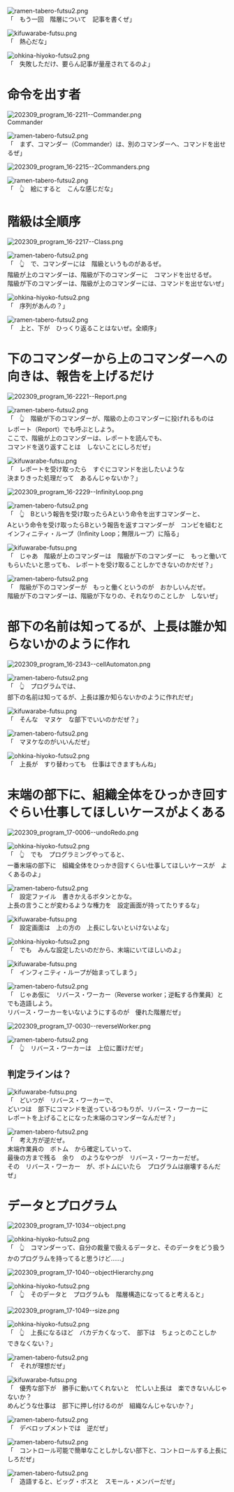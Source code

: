 ![ramen-tabero-futsu2.png](https://crieit.now.sh/upload_images/d27ea8dcfad541918d9094b9aed83e7d61daf8532bbbe.png)  
「　もう一回　階層について　記事を書くぜ」  

![kifuwarabe-futsu.png](https://crieit.now.sh/upload_images/beaf94b260ae2602ca8cf7f5bbc769c261daf8686dbda.png)  
「　熱心だな」  

![ohkina-hiyoko-futsu2.png](https://crieit.now.sh/upload_images/96fb09724c3ce40ee0861a0fd1da563d61daf8a09d9bc.png)  
「　失敗しただけ、要らん記事が量産されてるのよ」  

# 命令を出す者

![202309_program_16-2211--Commander.png](https://crieit.now.sh/upload_images/88a798c82d587b724f57d7bacf97a5fc6505aa40092fb.png)  
Commander  

![ramen-tabero-futsu2.png](https://crieit.now.sh/upload_images/d27ea8dcfad541918d9094b9aed83e7d61daf8532bbbe.png)  
「　まず、コマンダー（Commander）は、別のコマンダーへ、コマンドを出せるぜ」  

![202309_program_16-2215--2Commanders.png](https://crieit.now.sh/upload_images/f9cac6a110f2225d98812d39fe8a463d6505aabeb401f.png)  

![ramen-tabero-futsu2.png](https://crieit.now.sh/upload_images/d27ea8dcfad541918d9094b9aed83e7d61daf8532bbbe.png)  
「　👆　絵にすると　こんな感じだな」  

# 階級は全順序

![202309_program_16-2217--Class.png](https://crieit.now.sh/upload_images/47f14672383052dca90ed3b76296560f6505ab38ad8d2.png)  

![ramen-tabero-futsu2.png](https://crieit.now.sh/upload_images/d27ea8dcfad541918d9094b9aed83e7d61daf8532bbbe.png)  
「　👆　で、コマンダーには　階級というものがあるぜ。  
階級が上のコマンダーは、階級が下のコマンダーに　コマンドを出せるぜ。  
階級が下のコマンダーは、階級が上のコマンダーには、コマンドを出せないぜ」  

![ohkina-hiyoko-futsu2.png](https://crieit.now.sh/upload_images/96fb09724c3ce40ee0861a0fd1da563d61daf8a09d9bc.png)  
「　序列があんの？」  

![ramen-tabero-futsu2.png](https://crieit.now.sh/upload_images/d27ea8dcfad541918d9094b9aed83e7d61daf8532bbbe.png)  
「　上と、下が　ひっくり返ることはないぜ。全順序」  

# 下のコマンダーから上のコマンダーへの向きは、報告を上げるだけ

![202309_program_16-2221--Report.png](https://crieit.now.sh/upload_images/139289ae093825a10defb6ab742ba6226505aca2b8e5c.png)  

![ramen-tabero-futsu2.png](https://crieit.now.sh/upload_images/d27ea8dcfad541918d9094b9aed83e7d61daf8532bbbe.png)  
「　👆　階級が下のコマンダーが、階級の上のコマンダーに投げれるものは  
レポート（Report）でも呼ぶとしよう。  
ここで、階級が上のコマンダーは、レポートを読んでも、  
コマンドを送り返すことは　しないことにしろだぜ」  

![kifuwarabe-futsu.png](https://crieit.now.sh/upload_images/beaf94b260ae2602ca8cf7f5bbc769c261daf8686dbda.png)  
「　レポートを受け取ったら　すぐにコマンドを出したいような  
決まりきった処理だって　あるんじゃないか？」  

![202309_program_16-2229--InfinityLoop.png](https://crieit.now.sh/upload_images/0a8053bdbfd04cf565075446a50e1a726505af457a29a.png)  

![ramen-tabero-futsu2.png](https://crieit.now.sh/upload_images/d27ea8dcfad541918d9094b9aed83e7d61daf8532bbbe.png)  
「　👆　Bという報告を受け取ったらAという命令を出すコマンダーと、  
Aという命令を受け取ったらBという報告を返すコマンダーが　コンビを組むと
インフィニティ・ループ（Infinity Loop；無限ループ）に陥る」  

![kifuwarabe-futsu.png](https://crieit.now.sh/upload_images/beaf94b260ae2602ca8cf7f5bbc769c261daf8686dbda.png)  
「　じゃあ　階級が上のコマンダーは　階級が下のコマンダーに　もっと働いてもらいたいと思っても、
レポートを受け取ることしかできないのかだぜ？」  

![ramen-tabero-futsu2.png](https://crieit.now.sh/upload_images/d27ea8dcfad541918d9094b9aed83e7d61daf8532bbbe.png)  
「　階級が下のコマンダーが　もっと働くというのが　おかしいんだぜ。  
階級が下のコマンダーは、階級が下なりの、それなりのことしか　しないぜ」  

# 部下の名前は知ってるが、上長は誰か知らないかのように作れ

![202309_program_16-2343--cellAutomaton.png](https://crieit.now.sh/upload_images/6bb0f94d1749b727c95e991972ffd4a66505c048af497.png)  

![ramen-tabero-futsu2.png](https://crieit.now.sh/upload_images/d27ea8dcfad541918d9094b9aed83e7d61daf8532bbbe.png)  
「　👆　プログラムでは、  
部下の名前は知ってるが、上長は誰か知らないかのように作れだぜ」  

![kifuwarabe-futsu.png](https://crieit.now.sh/upload_images/beaf94b260ae2602ca8cf7f5bbc769c261daf8686dbda.png)  
「　そんな　マヌケ　な部下でいいのかだぜ？」  

![ramen-tabero-futsu2.png](https://crieit.now.sh/upload_images/d27ea8dcfad541918d9094b9aed83e7d61daf8532bbbe.png)  
「　マヌケなのがいいんだぜ」  

![ohkina-hiyoko-futsu2.png](https://crieit.now.sh/upload_images/96fb09724c3ce40ee0861a0fd1da563d61daf8a09d9bc.png)  
「　上長が　すり替わっても　仕事はできますもんね」

# 末端の部下に、組織全体をひっかき回すぐらい仕事してほしいケースがよくある

![202309_program_17-0006--undoRedo.png](https://crieit.now.sh/upload_images/c50d3878ff09e9549b5572a2d8a093c76505c4eb40f5c.png)  

![ohkina-hiyoko-futsu2.png](https://crieit.now.sh/upload_images/96fb09724c3ce40ee0861a0fd1da563d61daf8a09d9bc.png)  
「　👆　でも　プログラミングやってると、  
一番末端の部下に　組織全体をひっかき回すくらい仕事してほしいケースが　よくあるのよ」  

![ramen-tabero-futsu2.png](https://crieit.now.sh/upload_images/d27ea8dcfad541918d9094b9aed83e7d61daf8532bbbe.png)  
「　設定ファイル　書きかえるボタンとかな。  
上長の言うことが変わるような権力を　設定画面が持ってたりするな」  

![kifuwarabe-futsu.png](https://crieit.now.sh/upload_images/beaf94b260ae2602ca8cf7f5bbc769c261daf8686dbda.png)  
「　設定画面は　上の方の　上長にしないといけないよな」  

![ohkina-hiyoko-futsu2.png](https://crieit.now.sh/upload_images/96fb09724c3ce40ee0861a0fd1da563d61daf8a09d9bc.png)  
「　でも　みんな設定したいのだから、末端にいてほしいのよ」  

![kifuwarabe-futsu.png](https://crieit.now.sh/upload_images/beaf94b260ae2602ca8cf7f5bbc769c261daf8686dbda.png)  
「　インフィニティ・ループが始まってしまう」  

![ramen-tabero-futsu2.png](https://crieit.now.sh/upload_images/d27ea8dcfad541918d9094b9aed83e7d61daf8532bbbe.png)  
「　じゃあ仮に　リバース・ワーカー（Reverse worker；逆転する作業員）とでも造語しよう。  
リバース・ワーカーをいないようにするのが　優れた階層だぜ」  

![202309_program_17-0030--reverseWorker.png](https://crieit.now.sh/upload_images/c61561970613266df2205ca9119bee6f6505caa077bfb.png)  

![ramen-tabero-futsu2.png](https://crieit.now.sh/upload_images/d27ea8dcfad541918d9094b9aed83e7d61daf8532bbbe.png)  
「　👆　リバース・ワーカーは　上位に置けだぜ」  

## 判定ラインは？

![kifuwarabe-futsu.png](https://crieit.now.sh/upload_images/beaf94b260ae2602ca8cf7f5bbc769c261daf8686dbda.png)  
「　どいつが　リバース・ワーカーで、  
どいつは　部下にコマンドを送っているつもりが、リバース・ワーカーに  
レポートを上げることになった末端のコマンダーなんだぜ？」  

![ramen-tabero-futsu2.png](https://crieit.now.sh/upload_images/d27ea8dcfad541918d9094b9aed83e7d61daf8532bbbe.png)  
「　考え方が逆だぜ。  
末端作業員の　ボトム　から確定していって、  
最後の方まで残る　余り　のようなやつが　リバース・ワーカーだぜ。  
その　リバース・ワーカー　が、ボトムにいたら　プログラムは崩壊するんだぜ」

# データとプログラム

![202309_program_17-1034--object.png](https://crieit.now.sh/upload_images/ff8fdb62b67fed1e13f8cb2f699410a8650658b27d3ac.png)  

![ohkina-hiyoko-futsu2.png](https://crieit.now.sh/upload_images/96fb09724c3ce40ee0861a0fd1da563d61daf8a09d9bc.png)  
「　👆　コマンダーって、自分の裁量で扱えるデータと、そのデータをどう扱うかのプログラムを持ってると思うけど……」  

![202309_program_17-1040--objectHierarchy.png](https://crieit.now.sh/upload_images/94df1e80537c18ddff094c59a7dc57cf6506597be2fcf.png)  

![ohkina-hiyoko-futsu2.png](https://crieit.now.sh/upload_images/96fb09724c3ce40ee0861a0fd1da563d61daf8a09d9bc.png)  
「　👆　そのデータと　プログラムも　階層構造になってると考えると」   

![202309_program_17-1049--size.png](https://crieit.now.sh/upload_images/843ff36a7308d986443f1babd3a0fe6265065c138e916.png)  

![ohkina-hiyoko-futsu2.png](https://crieit.now.sh/upload_images/96fb09724c3ce40ee0861a0fd1da563d61daf8a09d9bc.png)  
「　👆　上長になるほど　バカデカくなって、　部下は　ちょっとのことしか　できなくない？」  

![ramen-tabero-futsu2.png](https://crieit.now.sh/upload_images/d27ea8dcfad541918d9094b9aed83e7d61daf8532bbbe.png)  
「　それが理想だぜ」  

![kifuwarabe-futsu.png](https://crieit.now.sh/upload_images/beaf94b260ae2602ca8cf7f5bbc769c261daf8686dbda.png)  
「　優秀な部下が　勝手に動いてくれないと　忙しい上長は　楽できないんじゃないか？  
めんどうな仕事は　部下に押し付けるのが　組織なんじゃないか？」  

![ramen-tabero-futsu2.png](https://crieit.now.sh/upload_images/d27ea8dcfad541918d9094b9aed83e7d61daf8532bbbe.png)  
「　デベロップメントでは　逆だぜ」  

![ramen-tabero-futsu2.png](https://crieit.now.sh/upload_images/d27ea8dcfad541918d9094b9aed83e7d61daf8532bbbe.png)  
「　コントロール可能で簡単なことしかしない部下と、コントロールする上長にしろだぜ」  

![ramen-tabero-futsu2.png](https://crieit.now.sh/upload_images/d27ea8dcfad541918d9094b9aed83e7d61daf8532bbbe.png)  
「　造語すると、ビッグ・ボスと　スモール・メンバーだぜ」  
